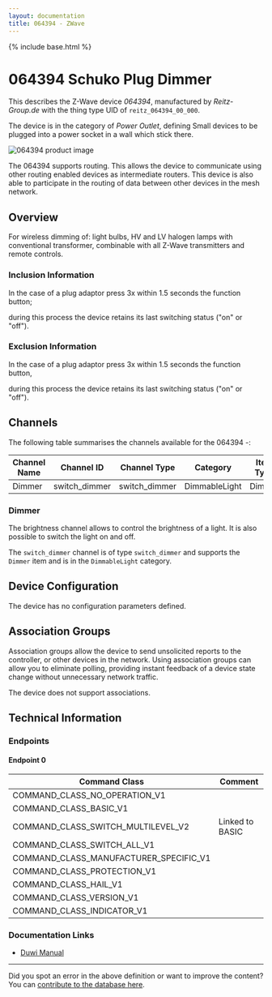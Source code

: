 ```yaml
---
layout: documentation
title: 064394 - ZWave
---
```


{% include base.html %}

# 064394 Schuko Plug Dimmer
This describes the Z-Wave device *064394*, manufactured by *Reitz-Group.de* with the thing type UID of ```reitz_064394_00_000```.

The device is in the category of *Power Outlet*, defining Small devices to be plugged into a power socket in a wall which stick there.

![064394 product image](https://opensmarthouse.org/zwavedatabase/53/image/)


The 064394 supports routing. This allows the device to communicate using other routing enabled devices as intermediate routers.  This device is also able to participate in the routing of data between other devices in the mesh network.

## Overview

For wireless dimming of: light bulbs, HV and LV halogen lamps with conventional transformer, combinable with all Z-Wave transmitters and remote controls.

### Inclusion Information

In the case of a plug adaptor press 3x within 1.5 seconds the function button;

during this process the device retains its last switching status ("on" or "off").

### Exclusion Information

In the case of a plug adaptor press 3x within 1.5 seconds the function button,

during this process the device retains its last switching status ("on" or "off").

## Channels

The following table summarises the channels available for the 064394 -:

| Channel Name | Channel ID | Channel Type | Category | Item Type |
|--------------|------------|--------------|----------|-----------|
| Dimmer | switch_dimmer | switch_dimmer | DimmableLight | Dimmer | 

### Dimmer
The brightness channel allows to control the brightness of a light.
            It is also possible to switch the light on and off.

The ```switch_dimmer``` channel is of type ```switch_dimmer``` and supports the ```Dimmer``` item and is in the ```DimmableLight``` category.



## Device Configuration

The device has no configuration parameters defined.

## Association Groups

Association groups allow the device to send unsolicited reports to the controller, or other devices in the network. Using association groups can allow you to eliminate polling, providing instant feedback of a device state change without unnecessary network traffic.

The device does not support associations.
## Technical Information

### Endpoints

#### Endpoint 0

| Command Class | Comment |
|---------------|---------|
| COMMAND_CLASS_NO_OPERATION_V1| |
| COMMAND_CLASS_BASIC_V1| |
| COMMAND_CLASS_SWITCH_MULTILEVEL_V2| Linked to BASIC|
| COMMAND_CLASS_SWITCH_ALL_V1| |
| COMMAND_CLASS_MANUFACTURER_SPECIFIC_V1| |
| COMMAND_CLASS_PROTECTION_V1| |
| COMMAND_CLASS_HAIL_V1| |
| COMMAND_CLASS_VERSION_V1| |
| COMMAND_CLASS_INDICATOR_V1| |

### Documentation Links

* [Duwi Manual](https://opensmarthouse.org/zwavedatabase/53/Duwi.pdf)

---

Did you spot an error in the above definition or want to improve the content?
You can [contribute to the database here](https://opensmarthouse.org/zwavedatabase/53).
